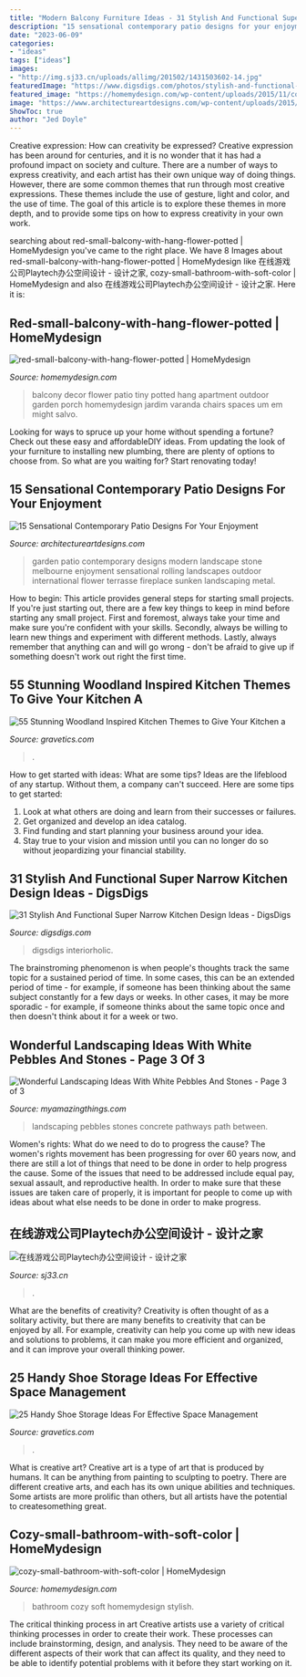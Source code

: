 ```yaml
---
title: "Modern Balcony Furniture Ideas - 31 Stylish And Functional Super Narrow Kitchen Design Ideas"
description: "15 sensational contemporary patio designs for your enjoyment"
date: "2023-06-09"
categories:
- "ideas"
tags: ["ideas"]
images:
- "http://img.sj33.cn/uploads/allimg/201502/1431503602-14.jpg"
featuredImage: "https://www.digsdigs.com/photos/stylish-and-functional-narrow-kitchen-design-ideas-13-554x739.jpg"
featured_image: "https://homemydesign.com/wp-content/uploads/2015/11/cozy-small-bathroom-with-soft-color.jpg"
image: "https://www.architectureartdesigns.com/wp-content/uploads/2015/03/15-Sensational-Contemporary-Patio-Designs-For-Your-Enjoyment-11-630x945.jpg"
ShowToc: true
author: "Jed Doyle"
---
```



Creative expression: How can creativity be expressed?
Creative expression has been around for centuries, and it is no wonder that it has had a profound impact on society and culture. There are a number of ways to express creativity, and each artist has their own unique way of doing things. However, there are some common themes that run through most creative expressions. These themes include the use of gesture, light and color, and the use of time. The goal of this article is to explore these themes in more depth, and to provide some tips on how to express creativity in your own work.

	

		
searching about red-small-balcony-with-hang-flower-potted | HomeMydesign you've came to the right place. We have 8 Images about red-small-balcony-with-hang-flower-potted | HomeMydesign like 在线游戏公司Playtech办公空间设计 - 设计之家, cozy-small-bathroom-with-soft-color | HomeMydesign and also 在线游戏公司Playtech办公空间设计 - 设计之家. Here it is:
		
    
## Red-small-balcony-with-hang-flower-potted | HomeMydesign

<img loading=lazy src="https://homemydesign.com/wp-content/uploads/2018/03/red-small-balcony-with-hang-flower-potted.jpg" onerror="this.onerror=null;this.src='https://tse3.mm.bing.net/th?id=OIP.0cO69sY33aJPvhY2om-fewHaJ6&amp;pid=15.1';" alt="red-small-balcony-with-hang-flower-potted | HomeMydesign">

_Source: homemydesign.com_

>balcony decor flower patio tiny potted hang apartment outdoor garden porch homemydesign jardim varanda chairs spaces um em might salvo. 

	

Looking for ways to spruce up your home without spending a fortune? Check out these easy and affordableDIY ideas. From updating the look of your furniture to installing new plumbing, there are plenty of options to choose from. So what are you waiting for? Start renovating today!

    
## 15 Sensational Contemporary Patio Designs For Your Enjoyment

<img loading=lazy src="https://www.architectureartdesigns.com/wp-content/uploads/2015/03/15-Sensational-Contemporary-Patio-Designs-For-Your-Enjoyment-11-630x945.jpg" onerror="this.onerror=null;this.src='https://tse2.mm.bing.net/th?id=OIP.ic7r5W1721FS6u-wB_8YcAHaLH&amp;pid=15.1';" alt="15 Sensational Contemporary Patio Designs For Your Enjoyment">

_Source: architectureartdesigns.com_

>garden patio contemporary designs modern landscape stone melbourne enjoyment sensational rolling landscapes outdoor international flower terrasse fireplace sunken landscaping metal. 

	

How to begin: This article provides general steps for starting small projects.
If you're just starting out, there are a few key things to keep in mind before starting any small project. First and foremost, always take your time and make sure you're confident with your skills. Secondly, always be willing to learn new things and experiment with different methods. Lastly, always remember that anything can and will go wrong - don't be afraid to give up if something doesn't work out right the first time.

    
## 55 Stunning Woodland Inspired Kitchen Themes To Give Your Kitchen A

<img loading=lazy src="https://www.gravetics.com/wp-content/uploads/2017/09/Modern-Farmhouse-Kitchen.-Gray-tile-floors-white-cabinets..jpg" onerror="this.onerror=null;this.src='https://tse1.mm.bing.net/th?id=OIP.T3eeW0y5eLou0ha9V-oL1wHaLH&amp;pid=15.1';" alt="55 Stunning Woodland Inspired Kitchen Themes to Give Your Kitchen a">

_Source: gravetics.com_

>. 

	

How to get started with ideas: What are some tips?
Ideas are the lifeblood of any startup. Without them, a company can't succeed. Here are some tips to get started:
1. Look at what others are doing and learn from their successes or failures.
2. Get organized and develop an idea catalog. 
3. Find funding and start planning your business around your idea.  
4. Stay true to your vision and mission until you can no longer do so without jeopardizing your financial stability.

    
## 31 Stylish And Functional Super Narrow Kitchen Design Ideas - DigsDigs

<img loading=lazy src="https://www.digsdigs.com/photos/stylish-and-functional-narrow-kitchen-design-ideas-13-554x739.jpg" onerror="this.onerror=null;this.src='https://tse1.mm.bing.net/th?id=OIP.9JG__Da9odZR8WePSGb_AgHaJ4&amp;pid=15.1';" alt="31 Stylish And Functional Super Narrow Kitchen Design Ideas - DigsDigs">

_Source: digsdigs.com_

>digsdigs interiorholic. 

	

The brainstroming phenomenon is when people's thoughts track the same topic for a sustained period of time. In some cases, this can be an extended period of time - for example, if someone has been thinking about the same subject constantly for a few days or weeks. In other cases, it may be more sporadic - for example, if someone thinks about the same topic once and then doesn't think about it for a week or two.

    
## Wonderful Landscaping Ideas With White Pebbles And Stones - Page 3 Of 3

<img loading=lazy src="http://myamazingthings.com/wp-content/uploads/2017/03/path.jpg" onerror="this.onerror=null;this.src='https://tse3.mm.bing.net/th?id=OIP.JI40F9dl4A3Y2w14ZxKyXQHaFj&amp;pid=15.1';" alt="Wonderful Landscaping Ideas With White Pebbles And Stones - Page 3 of 3">

_Source: myamazingthings.com_

>landscaping pebbles stones concrete pathways path between. 

	

Women's rights: What do we need to do to progress the cause?
The women's rights movement has been progressing for over 60 years now, and there are still a lot of things that need to be done in order to help progress the cause. Some of the issues that need to be addressed include equal pay, sexual assault, and reproductive health. In order to make sure that these issues are taken care of properly, it is important for people to come up with ideas about what else needs to be done in order to make progress.

    
## 在线游戏公司Playtech办公空间设计 - 设计之家

<img loading=lazy src="http://img.sj33.cn/uploads/allimg/201502/1431503602-14.jpg" onerror="this.onerror=null;this.src='https://tse2.mm.bing.net/th?id=OIP.lrXkL_xP9QF6dpUw4LfdPwHaLH&amp;pid=15.1';" alt="在线游戏公司Playtech办公空间设计 - 设计之家">

_Source: sj33.cn_

>. 

	

What are the benefits of creativity?
Creativity is often thought of as a solitary activity, but there are many benefits to creativity that can be enjoyed by all. For example, creativity can help you come up with new ideas and solutions to problems, it can make you more efficient and organized, and it can improve your overall thinking power.

    
## 25 Handy Shoe Storage Ideas For Effective Space Management

<img loading=lazy src="https://www.gravetics.com/wp-content/uploads/2017/07/Revolving-Shoe-Cabinets.jpg" onerror="this.onerror=null;this.src='https://tse3.mm.bing.net/th?id=OIP.AZKSOYMvhUujgdyUW7QzoAHaLp&amp;pid=15.1';" alt="25 Handy Shoe Storage Ideas For Effective Space Management">

_Source: gravetics.com_

>. 

	

What is creative art?
Creative art is a type of art that is produced by humans. It can be anything from painting to sculpting to poetry. There are different creative arts, and each has its own unique abilities and techniques. Some artists are more prolific than others, but all artists have the potential to createsomething great.

    
## Cozy-small-bathroom-with-soft-color | HomeMydesign

<img loading=lazy src="https://homemydesign.com/wp-content/uploads/2015/11/cozy-small-bathroom-with-soft-color.jpg" onerror="this.onerror=null;this.src='https://tse1.mm.bing.net/th?id=OIP.nSm7Pois9pe7DMyrcgBQiwHaLG&amp;pid=15.1';" alt="cozy-small-bathroom-with-soft-color | HomeMydesign">

_Source: homemydesign.com_

>bathroom cozy soft homemydesign stylish. 

	

The critical thinking process in art
Creative artists use a variety of critical thinking processes in order to create their work. These processes can include brainstorming, design, and analysis. They need to be aware of the different aspects of their work that can affect its quality, and they need to be able to identify potential problems with it before they start working on it.

